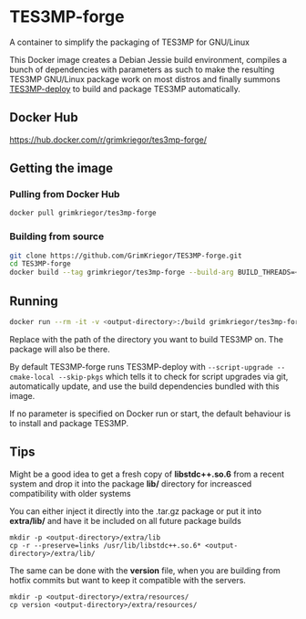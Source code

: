 # TES3MP-forge

A container to simplify the packaging of TES3MP for GNU/Linux

This Docker image creates a Debian Jessie build environment, compiles a bunch of dependencies with parameters as such to make the resulting TES3MP GNU/Linux package work on most distros and finally summons [TES3MP-deploy](https://github.com/GrimKriegor/TES3MP-deploy) to build and package TES3MP automatically.

## Docker Hub

https://hub.docker.com/r/grimkriegor/tes3mp-forge/

## Getting the image

### Pulling from Docker Hub

```bash
docker pull grimkriegor/tes3mp-forge
```

### Building from source

```bash
git clone https://github.com/GrimKriegor/TES3MP-forge.git
cd TES3MP-forge
docker build --tag grimkriegor/tes3mp-forge --build-arg BUILD_THREADS=<build-threads> .
```

## Running

```bash
docker run --rm -it -v <output-directory>:/build grimkriegor/tes3mp-forge [TES3MP-deploy arguments]
```

Replace **<output-directory>** with the path of the directory you want to build TES3MP on. The package will also be there.

By default TES3MP-forge runs TES3MP-deploy with `--script-upgrade --cmake-local --skip-pkgs` which tells it to check for script upgrades via git, automatically update, and use the build dependencies bundled with this image.

If no parameter is specified on Docker run or start, the default behaviour is to install and package TES3MP.

## Tips

Might be a good idea to get a fresh copy of **libstdc++.so.6** from a recent system and drop it into the package **lib/** directory for increasced compatibility with older systems

You can either inject it directly into the .tar.gz package or put it into **extra/lib/** and have it be included on all future package builds

    mkdir -p <output-directory>/extra/lib
    cp -r --preserve=links /usr/lib/libstdc++.so.6* <output-directory>/extra/lib/

The same can be done with the **version** file, when you are building from hotfix commits but want to keep it compatible with the servers.

    mkdir -p <output-directory>/extra/resources/
    cp version <output-directory>/extra/resources/
